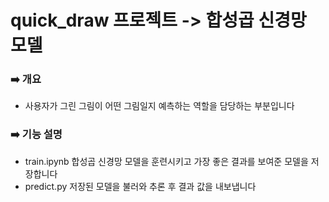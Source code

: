 # quick_draw 프로젝트 -> 합성곱 신경망 모델

### ➡️ 개요
  - 사용자가 그린 그림이 어떤 그림일지 예측하는 역할을 담당하는 부분입니다

### ➡️ 기능 설명
  - train.ipynb 합성곱 신경망 모델을 훈련시키고 가장 좋은 결과를 보여준 모델을 저장합니다
  - predict.py 저장된 모델을 불러와 추론 후 결과 값을 내보냅니다
